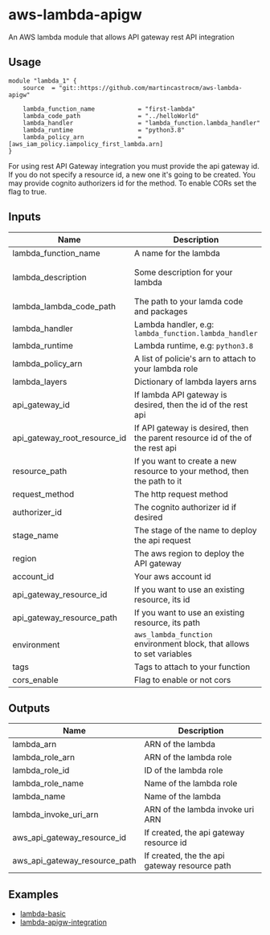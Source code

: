 # aws-lambda-apigw
An AWS lambda module that allows API gateway rest API integration

## Usage

```hcl
module "lambda_1" {
    source  = "git::https://github.com/martincastrocm/aws-lambda-apigw"

    lambda_function_name            = "first-lambda"
    lambda_code_path                = "../helloWorld"   
    lambda_handler                  = "lambda_function.lambda_handler"
    lambda_runtime                  = "python3.8"
    lambda_policy_arn               = [aws_iam_policy.iampolicy_first_lambda.arn] 
}
```
For using rest API Gateway integration you must provide the api gateway id. 
If you do not specify a resource id, a new one it's going to be created.
You may provide cognito authorizers id for the method.
To enable CORs set the flag to true.

## Inputs

| Name | Description | Type | Default | Required |
|------|-------------|:----:|:------:|:-----:|
| lambda\_function\_name| A name for the lambda | string | `-` | yes |
| lambda\_description| Some description for your lambda | string | `"Some description for your lambda"` | no |
| lambda\_lambda\_code\_path | The path to your lamda code and packages | string | `-` | yes |
| lambda\_handler| Lambda handler, e.g: `lambda_function.lambda_handler` | string | `-` | yes |
| lambda\_runtime| Lambda runtime, e.g: `python3.8` | string | `-` | yes |
| lambda\_policy\_arn| A list of policie's arn to attach to your lambda role | list(string) | `-` | yes |
| lambda\_layers| Dictionary of lambda layers arns | list | `null` | no |
| api\_gateway\_id | If lambda API gateway is desired, then the id of the rest api | string | ` ` | no |
| api\_gateway\_root\_resource\_id | If API gateway is desired, then the parent resource id of the of the rest api | string | ` ` | no |
| resource\_path | If you want to create a new resource to your method, then the path to it | string | `path` | no |
| request\_method | The http request method | string | `GET` | no |
| authorizer\_id | The cognito authorizer id if desired | string | `` | no |
| stage\_name | The stage of the name to deploy the api request | string | `dev` | no |
| region | The aws region to deploy the API gateway | string | `` | no |
| account\_id | Your aws account id | string | `` | no |
| api\_gateway\_resource\_id | If you want to use an existing resource, its id | string | ` ` | no |
| api\_gateway\_resource\_path | If you want to use an existing resource, its path | string | ` ` | no |
| environment | `aws_lambda_function` environment block, that allows to set variables | object | `null` | no |
| tags | Tags to attach to your function | map | `null` | no |
| cors\_enable | Flag to enable or not cors | bool | `false` | no |

## Outputs

| Name | Description |
|------|-------------|
| lambda\_arn | ARN of the lambda |
| lambda\_role\_arn | ARN of the lambda role|
| lambda\_role\_id | ID of the lambda role|
| lambda\_role\_name | Name of the lambda role|
| lambda\_name | Name of the lambda|
| lambda\_invoke\_uri\_arn | ARN of the lambda invoke uri ARN|
| aws\_api\_gateway\_resource\_id | If created, the api gateway resource id|
| aws\_api\_gateway\_resource\_path | If created, the the api gateway resource path |

## Examples

* [lambda-basic](https://github.com/rooktechcoop/aws-lambda-apigw/tree/master/examples/lambda-basic)
* [lambda-apigw-integration](https://github.com/rooktechcoop/aws-lambda-apigw/tree/master/examples/lambda-apigw-integration)